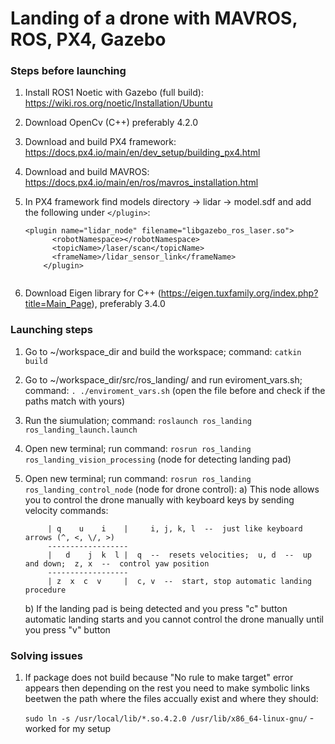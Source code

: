 # Landing of a drone with MAVROS, ROS, PX4, Gazebo

### Steps before launching

1. Install ROS1 Noetic with Gazebo (full build): https://wiki.ros.org/noetic/Installation/Ubuntu
2. Download OpenCv (C++) preferably 4.2.0 
3. Download and build PX4 framework: https://docs.px4.io/main/en/dev_setup/building_px4.html
4. Download and build MAVROS: https://docs.px4.io/main/en/ros/mavros_installation.html
5. In PX4 framework find models directory -> lidar -> model.sdf and add the following under `</plugin>`:

	```
	<plugin name="lidar_node" filename="libgazebo_ros_laser.so">
          <robotNamespace></robotNamespace>
          <topicName>/laser/scan</topicName>
          <frameName>/lidar_sensor_link</frameName>
        </plugin>
        
6. Download Eigen library for C++ (https://eigen.tuxfamily.org/index.php?title=Main_Page), preferably 3.4.0
        

### Launching steps

1. Go to ~/workspace_dir and build the workspace; command: `catkin build`
2. Go to ~/workspace_dir/src/ros_landing/ and run eviroment_vars.sh; command: `. ./enviroment_vars.sh` (open the file 	before and check if the paths match with yours)
3. Run the siumulation; command: `roslaunch ros_landing ros_landing_launch.launch`
4. Open new terminal; run command: `rosrun ros_landing ros_landing_vision_processing` (node for detecting landing pad)
5. Open new terminal; run command: `rosrun ros_landing ros_landing_control_node` (node for drone control):
	a) This node allows you to control the drone manually with keyboard keys by sending velocity commands:
		
		   	| q    u    i    |     i, j, k, l  --  just like keyboard arrows (^, <, \/, >)
		   	------------------
			|   d    j  k  l |	q  --  resets velocities;  u, d  --  up and down;  z, x  --  control yaw position
			------------------
			| z  x  c  v     |	c, v  --  start, stop automatic landing procedure
	
	b) If the landing pad is being detected and you press "c" button automatic landing starts and you cannot control the drone manually 		   until you press "v" button

### Solving issues

1. If package does not build because "No rule to make target" error appears then depending on the rest you need to make symbolic links beetwen the path where the files accually exist and where they should: 

	`sudo ln -s /usr/local/lib/*.so.4.2.0 /usr/lib/x86_64-linux-gnu/` - worked for my setup
